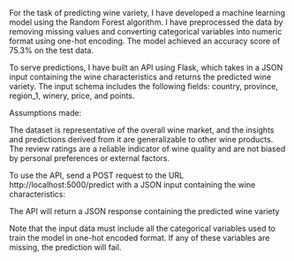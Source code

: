 For the task of predicting wine variety, I have developed a machine learning model using the Random Forest algorithm. I have preprocessed the data by removing missing values and converting categorical variables into numeric format using one-hot encoding. The model achieved an accuracy score of 75.3% on the test data.

To serve predictions, I have built an API using Flask, which takes in a JSON input containing the wine characteristics and returns the predicted wine variety. The input schema includes the following fields: country, province, region_1, winery, price, and points.

Assumptions made:

The dataset is representative of the overall wine market, and the insights and predictions derived from it are generalizable to other wine products.
The review ratings are a reliable indicator of wine quality and are not biased by personal preferences or external factors.

To use the API, send a POST request to the URL http://localhost:5000/predict with a JSON input containing the wine characteristics:

The API will return a JSON response containing the predicted wine variety

Note that the input data must include all the categorical variables used to train the model in one-hot encoded format. If any of these variables are missing, the prediction will fail.
